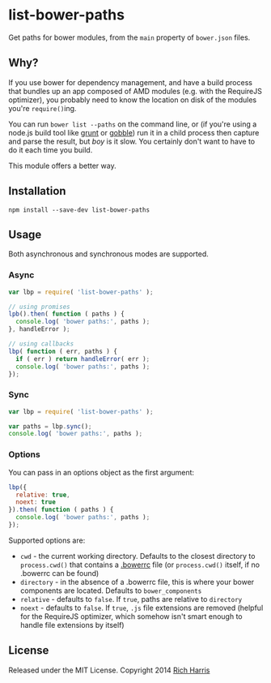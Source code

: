 # list-bower-paths

Get paths for bower modules, from the `main` property of `bower.json` files.


## Why?

If you use bower for dependency management, and have a build process that bundles up an app composed of AMD modules (e.g. with the RequireJS optimizer), you probably need to know the location on disk of the modules you're `require()`ing.

You can run `bower list --paths` on the command line, or (if you're using a node.js build tool like [grunt](http://gruntjs.com/) or [gobble](https://github.com/gobblejs)) run it in a child process then capture and parse the result, but *boy* is it slow. You certainly don't want to have to do it each time you build.

This module offers a better way.


## Installation

```
npm install --save-dev list-bower-paths
```


## Usage

Both asynchronous and synchronous modes are supported.

### Async

```js
var lbp = require( 'list-bower-paths' );

// using promises
lpb().then( function ( paths ) {
  console.log( 'bower paths:', paths );
}, handleError );

// using callbacks
lbp( function ( err, paths ) {
  if ( err ) return handleError( err );
  console.log( 'bower paths:', paths );
});
```

### Sync

```js
var lbp = require( 'list-bower-paths' );

var paths = lbp.sync();
console.log( 'bower paths:', paths );
```

### Options

You can pass in an options object as the first argument:

```js
lbp({
  relative: true,
  noext: true
}).then( function ( paths ) {
  console.log( 'bower paths:', paths );
});
```

Supported options are:

* `cwd` - the current working directory. Defaults to the closest directory to `process.cwd()` that contains a [.bowerrc](http://bower.io/docs/config/) file (or `process.cwd()` itself, if no .bowerrc can be found)
* `directory` - in the absence of a .bowerrc file, this is where your bower components are located. Defaults to `bower_components`
* `relative` - defaults to `false`. If `true`, paths are relative to `directory`
* `noext` - defaults to `false`. If `true`, `.js` file extensions are removed (helpful for the RequireJS optimizer, which somehow isn't smart enough to handle file extensions by itself)



## License

Released under the MIT License. Copyright 2014 [Rich Harris](http://twitter.com/rich_harris)

